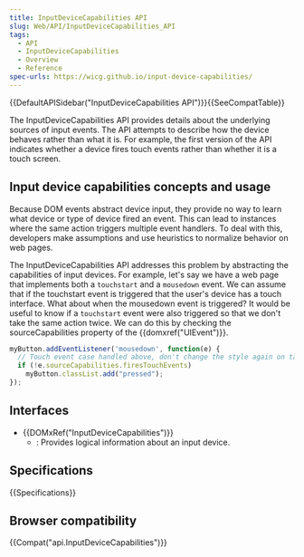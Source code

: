 ```yaml
---
title: InputDeviceCapabilities API
slug: Web/API/InputDeviceCapabilities_API
tags:
  - API
  - InputDeviceCapabilities
  - Overview
  - Reference
spec-urls: https://wicg.github.io/input-device-capabilities/
---
```

{{DefaultAPISidebar("InputDeviceCapabilities API")}}{{SeeCompatTable}}

The InputDeviceCapabilities API provides details about the underlying sources of input events. The API attempts to describe how the device behaves rather than what it is. For example, the first version of the API indicates whether a device fires touch events rather than whether it is a touch screen.

## Input device capabilities concepts and usage

Because DOM events abstract device input, they provide no way to learn what device or type of device fired an event. This can lead to instances where the same action triggers multiple event handlers.  To deal with this, developers make assumptions and use heuristics to normalize behavior on web pages.

The InputDeviceCapabilities API addresses this problem by abstracting the capabilities of input devices. For example, let's say we have a web page that implements both a `touchstart` and a `mousedown` event. We can assume that if the touchstart event is triggered that the user's device has a touch interface.  What about when the mousedown event is triggered? It would be useful to know if a `touchstart` event were also triggered so that we don't take the same action twice. We can do this by checking the sourceCapabilities property of the {{domxref("UIEvent")}}.

```js
myButton.addEventListener('mousedown', function(e) {
  // Touch event case handled above, don't change the style again on tap.
  if (!e.sourceCapabilities.firesTouchEvents)
    myButton.classList.add("pressed");
});
```

## Interfaces

- {{DOMxRef("InputDeviceCapabilities")}}
  - : Provides logical information about an input device.

## Specifications

{{Specifications}}

## Browser compatibility

{{Compat("api.InputDeviceCapabilities")}}

